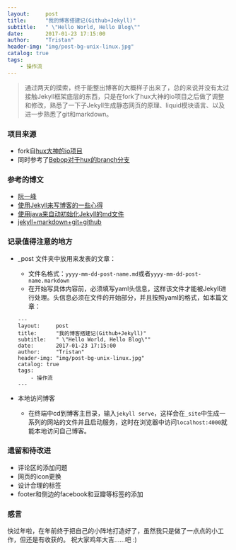 ```yaml
---
layout:     post
title:      "我的博客搭建记(Github+Jekyll)"
subtitle:   " \"Hello World, Hello Blog\""
date:       2017-01-23 17:15:00
author:     "Tristan"
header-img: "img/post-bg-unix-linux.jpg"
catalog: true
tags:
    - 操作流
---
```


> 通过两天的摸索，终于能整出博客的大概样子出来了，总的来说并没有太过接触Jekyll框架底层的东西，只是在fork了hux大神的io项目之后做了调整和修改，熟悉了一下子Jekyll生成静态网页的原理、liquid模块语言、以及进一步熟悉了git和markdown。

### 项目来源
- fork自[hux大神的io项目](https://github.com/Huxpro/huxpro.github.io)
- 同时参考了[Bebop对于hux的branch分支](https://github.com/chaosinmotion/chaosinmotion.github.io)

### 参考的博文
- [阮一峰](http://www.ruanyifeng.com/blog/2012/08/blogging_with_jekyll.html)
- [使用Jekyll来写博客的一些心得](http://www.tuicool.com/articles/vENfq2)
- [使用java来自动初始化Jekyll的md文件](http://www.tuicool.com/articles/yu6vIfe)
- [jekyll+markdown+git+github](https://droidcat.bitbucket.io/2015/05/26/blog-or-wiki.html)

### 记录值得注意的地方
- _post 文件夹中放用来发表的文章：
  - 文件名格式：`yyyy-mm-dd-post-name.md`或者`yyyy-mm-dd-post-name.markdown`
  - 在开始写具体内容前，必须填写yaml头信息，这样该文件才能被Jekyll进行处理。头信息必须在文件的开始部分，并且按照yaml的格式，如本篇文章：
  
  ```
  ---
  layout:     post
  title:      "我的博客搭建记(Github+Jekyll)"
  subtitle:   " \"Hello World, Hello Blog\""
  date:       2017-01-23 17:15:00
  author:     "Tristan"
  header-img: "img/post-bg-unix-linux.jpg"
  catalog: true
  tags:
      - 操作流
  ---
  ```


- 本地访问博客
  - 在终端中cd到博客主目录，输入`jekyll serve`，这样会在`_site`中生成一系列的网站的文件并且启动服务，这时在浏览器中访问`localhost:4000`就能本地访问自己博客。


### 遗留和待改进
- 评论区的添加问题
- 网页的icon更换
- 设计合理的标签
- footer和侧边的facebook和豆瓣等标签的添加

### 感言
快过年啦，在年前终于把自己的小阵地打造好了，虽然我只是做了一点点的小工作，但还是有收获的。
祝大家鸡年大吉......吧 :)


